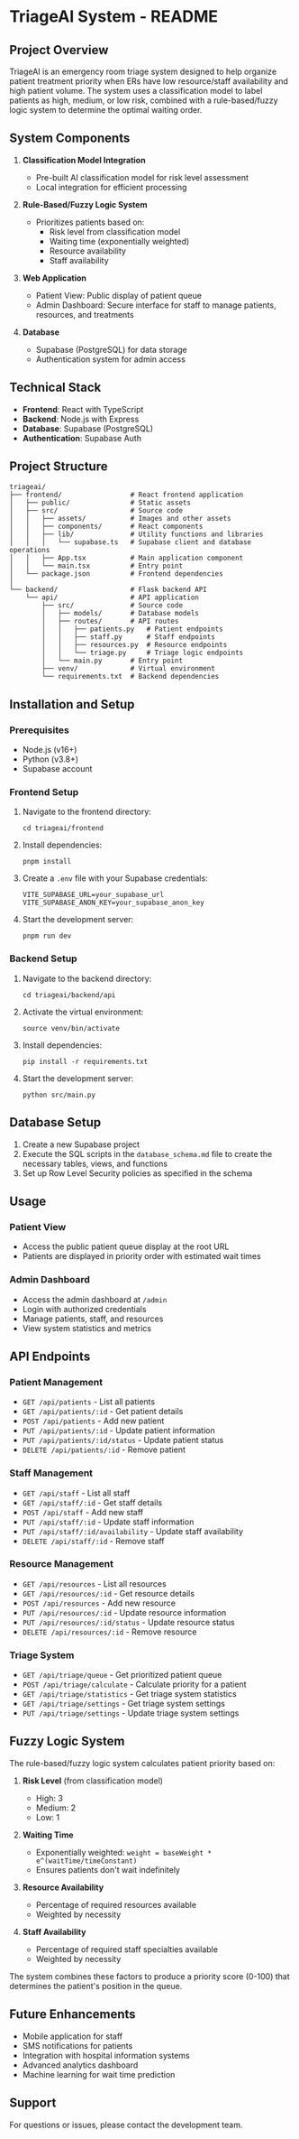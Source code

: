 # TriageAI System - README

## Project Overview

TriageAI is an emergency room triage system designed to help organize patient treatment priority when ERs have low resource/staff availability and high patient volume. The system uses a classification model to label patients as high, medium, or low risk, combined with a rule-based/fuzzy logic system to determine the optimal waiting order.

## System Components

1. **Classification Model Integration**
   - Pre-built AI classification model for risk level assessment
   - Local integration for efficient processing

2. **Rule-Based/Fuzzy Logic System**
   - Prioritizes patients based on:
     - Risk level from classification model
     - Waiting time (exponentially weighted)
     - Resource availability
     - Staff availability

3. **Web Application**
   - Patient View: Public display of patient queue
   - Admin Dashboard: Secure interface for staff to manage patients, resources, and treatments

4. **Database**
   - Supabase (PostgreSQL) for data storage
   - Authentication system for admin access

## Technical Stack

- **Frontend**: React with TypeScript
- **Backend**: Node.js with Express
- **Database**: Supabase (PostgreSQL)
- **Authentication**: Supabase Auth

## Project Structure

```
triageai/
├── frontend/                 # React frontend application
│   ├── public/               # Static assets
│   ├── src/                  # Source code
│   │   ├── assets/           # Images and other assets
│   │   ├── components/       # React components
│   │   ├── lib/              # Utility functions and libraries
│   │   │   └── supabase.ts   # Supabase client and database operations
│   │   ├── App.tsx           # Main application component
│   │   └── main.tsx          # Entry point
│   └── package.json          # Frontend dependencies
│
└── backend/                  # Flask backend API
    └── api/                  # API application
        ├── src/              # Source code
        │   ├── models/       # Database models
        │   ├── routes/       # API routes
        │   │   ├── patients.py   # Patient endpoints
        │   │   ├── staff.py      # Staff endpoints
        │   │   ├── resources.py  # Resource endpoints
        │   │   └── triage.py     # Triage logic endpoints
        │   └── main.py       # Entry point
        ├── venv/             # Virtual environment
        └── requirements.txt  # Backend dependencies
```

## Installation and Setup

### Prerequisites
- Node.js (v16+)
- Python (v3.8+)
- Supabase account

### Frontend Setup
1. Navigate to the frontend directory:
   ```
   cd triageai/frontend
   ```

2. Install dependencies:
   ```
   pnpm install
   ```

3. Create a `.env` file with your Supabase credentials:
   ```
   VITE_SUPABASE_URL=your_supabase_url
   VITE_SUPABASE_ANON_KEY=your_supabase_anon_key
   ```

4. Start the development server:
   ```
   pnpm run dev
   ```

### Backend Setup
1. Navigate to the backend directory:
   ```
   cd triageai/backend/api
   ```

2. Activate the virtual environment:
   ```
   source venv/bin/activate
   ```

3. Install dependencies:
   ```
   pip install -r requirements.txt
   ```

4. Start the development server:
   ```
   python src/main.py
   ```

## Database Setup

1. Create a new Supabase project
2. Execute the SQL scripts in the `database_schema.md` file to create the necessary tables, views, and functions
3. Set up Row Level Security policies as specified in the schema

## Usage

### Patient View
- Access the public patient queue display at the root URL
- Patients are displayed in priority order with estimated wait times

### Admin Dashboard
- Access the admin dashboard at `/admin`
- Login with authorized credentials
- Manage patients, staff, and resources
- View system statistics and metrics

## API Endpoints

### Patient Management
- `GET /api/patients` - List all patients
- `GET /api/patients/:id` - Get patient details
- `POST /api/patients` - Add new patient
- `PUT /api/patients/:id` - Update patient information
- `PUT /api/patients/:id/status` - Update patient status
- `DELETE /api/patients/:id` - Remove patient

### Staff Management
- `GET /api/staff` - List all staff
- `GET /api/staff/:id` - Get staff details
- `POST /api/staff` - Add new staff
- `PUT /api/staff/:id` - Update staff information
- `PUT /api/staff/:id/availability` - Update staff availability
- `DELETE /api/staff/:id` - Remove staff

### Resource Management
- `GET /api/resources` - List all resources
- `GET /api/resources/:id` - Get resource details
- `POST /api/resources` - Add new resource
- `PUT /api/resources/:id` - Update resource information
- `PUT /api/resources/:id/status` - Update resource status
- `DELETE /api/resources/:id` - Remove resource

### Triage System
- `GET /api/triage/queue` - Get prioritized patient queue
- `POST /api/triage/calculate` - Calculate priority for a patient
- `GET /api/triage/statistics` - Get triage system statistics
- `GET /api/triage/settings` - Get triage system settings
- `PUT /api/triage/settings` - Update triage system settings

## Fuzzy Logic System

The rule-based/fuzzy logic system calculates patient priority based on:

1. **Risk Level** (from classification model)
   - High: 3
   - Medium: 2
   - Low: 1

2. **Waiting Time**
   - Exponentially weighted: `weight = baseWeight * e^(waitTime/timeConstant)`
   - Ensures patients don't wait indefinitely

3. **Resource Availability**
   - Percentage of required resources available
   - Weighted by necessity

4. **Staff Availability**
   - Percentage of required staff specialties available
   - Weighted by necessity

The system combines these factors to produce a priority score (0-100) that determines the patient's position in the queue.

## Future Enhancements

- Mobile application for staff
- SMS notifications for patients
- Integration with hospital information systems
- Advanced analytics dashboard
- Machine learning for wait time prediction

## Support

For questions or issues, please contact the development team.
